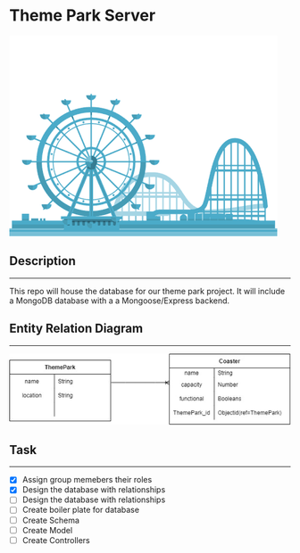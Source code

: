 # Theme Park Server

![Theme parkimage](/assets/GTY.gif)

## Description
***

This repo will house the database for our theme park project. It will include a MongoDB database with a a Mongoose/Express backend.

## Entity Relation Diagram
***

![ERD](/assets/Theme%20Park%20ERD.jpg) 

## Task
***
- [x] Assign group memebers their roles
- [x] Design the database with relationships
- [ ] Design the database with relationships
- [ ] Create boiler plate for database
- [ ] Create Schema
- [ ] Create Model
- [ ] Create Controllers